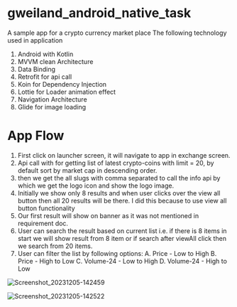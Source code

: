 # gweiland_android_native_task

A sample app for a crypto currency market place
The following technology used in application
1. Android with Kotlin
2. MVVM clean Architecture
3. Data Binding
4. Retrofit for api call
5. Koin for Dependency Injection
6. Lottie for Loader animation effect
7. Navigation Architecture
8. Glide for image loading


# App Flow
1. First click on launcher screen, it will navigate to app in exchange screen.
2. Api call with for getting list of latest crypto-coins with limit = 20, by default sort by market cap in descending order.
3. then we get the all slugs with comma separated to call the info api by which we get the logo icon and show the logo image.
4. Initially we show only 8 results and when user clicks over the view all button then all 20 results will be there. I did this because to use view all button functionality
5. Our first result will show on banner as it was not mentioned in requirement doc.
6. User can search the result based on current list i.e. if there is 8 items in start we will show result from 8 item or if search after viewAll click then we search from 20 items.
7. User can filter the list by following options:
    A. Price - Low to High
    B. Price - High to Low
    C. Volume-24 - Low to High
    D. Volume-24 - High to Low

![Screenshot_20231205-142459](https://github.com/KaulSalil/TT_CryptoMarket/assets/8721680/f6bf3256-ea0f-487c-a7b9-546d0c72372c)

![Screenshot_20231205-142522](https://github.com/KaulSalil/TT_CryptoMarket/assets/8721680/2869a6bd-4727-4fda-9c69-fc051a39e43b)


